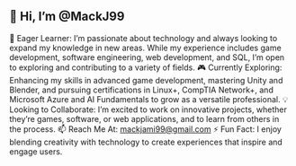## 👋 Hi, I’m @MackJ99

🌟 Eager Learner: I’m passionate about technology and always looking to expand my knowledge in new areas. While my experience includes game development, software engineering, web development, and SQL, I’m open to exploring and contributing to a variety of fields.
🎮 Currently Exploring: Enhancing my skills in advanced game development, mastering Unity and Blender, and pursuing certifications in Linux+, CompTIA Network+, and Microsoft Azure and AI Fundamentals to grow as a versatile professional.
💡 Looking to Collaborate: I’m excited to work on innovative projects, whether they’re games, software, or web applications, and to learn from others in the process.
📫 Reach Me At: mackjami99@gmail.com
⚡ Fun Fact: I enjoy blending creativity with technology to create experiences that inspire and engage users.


<!---
MackJ99/MackJ99 is a ✨ special ✨ repository because its `README.md` (this file) appears on your GitHub profile.
You can click the Preview link to take a look at your changes.
--->
